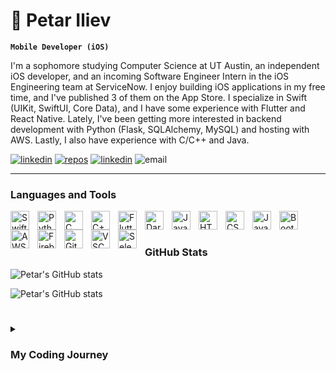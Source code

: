 # 📱 Petar Iliev

**`Mobile Developer (iOS)`**

I'm a sophomore studying Computer Science at UT Austin, an independent iOS developer, and an incoming Software Engineer Intern in the iOS Engineering team at ServiceNow. I enjoy building iOS applications in my free time, and I've published 3 of them on the App Store. I specialize in Swift (UIKit, SwiftUI, Core Data), and I have some experience with Flutter and React Native. Lately, I've been getting more interested in backend development with Python (Flask, SQLAlchemy, MySQL) and hosting with AWS. Lastly, I also have experience with C/C++ and Java.

<p align="left">
      <a href="https://www.linkedin.com/in/petarilievcs/">
         <img alt="linkedin" title="Add me on LinkedIn" src="https://custom-icon-badges.demolab.com/badge/-LinkedIn-236ad3?style=for-the-badge&logoColor=white&logo=person-add"/></a>
      <a href="https://github.com/petarilievCS?tab=repositories">
         <img alt="repos" title="Projects" src="https://custom-icon-badges.demolab.com/badge/-Projects-%23E05D44?style=for-the-badge&logoColor=white&logo=repo"/></a>
      <a href="https://apps.apple.com/in/developer/petar-iliev/id1662092609">
         <img alt="linkedin" title="Add me on LinkedIn" src="https://custom-icon-badges.demolab.com/badge/-App%20Store-236ad3?style=for-the-badge&logoColor=white&logo=device-mobile"/></a>
         <img alt="email" title="Send me an email" src="https://custom-icon-badges.demolab.com/badge/-petariliev@utexas.edu-55960c?style=for-the-badge&logo=mention&logoColor=white"/>
    
   </p>
   
  ---
  
  ### Languages and Tools
  
<img align="left" alt="Swift" width="30px" style="padding-right:10px;" src="https://cdn.jsdelivr.net/gh/devicons/devicon/icons/swift/swift-original.svg"/>
<img align="left" alt="Python" width="30px" style="padding-right:10px;" src="https://cdn.jsdelivr.net/gh/devicons/devicon/icons/python/python-original.svg" />
<img align="left" alt="C" width="30px" style="padding-right:10px;" src="https://cdn.jsdelivr.net/gh/devicons/devicon/icons/c/c-original.svg" />
<img align="left" alt="C++" width="30px" style="padding-right:10px;" src="https://cdn.jsdelivr.net/gh/devicons/devicon/icons/cplusplus/cplusplus-original.svg" />
<img align="left" alt="Flutter" width="30px" style="padding-right:10px;" src="https://cdn.jsdelivr.net/gh/devicons/devicon/icons/flutter/flutter-original.svg" /> 
<img align="left" alt="Dart" width="30px" style="padding-right:10px;" src="https://cdn.jsdelivr.net/gh/devicons/devicon/icons/dart/dart-original.svg" />
<img align="left" alt="Java" width="30px" style="padding-right:10px;" src="https://cdn.jsdelivr.net/gh/devicons/devicon/icons/java/java-original.svg" />
<img align="left" alt="HTML" width="30px" style="padding-right:10px;" src="https://cdn.jsdelivr.net/gh/devicons/devicon/icons/html5/html5-original.svg" />
<img align="left" alt="CSS" width="30px" style="padding-right:10px;" src="https://cdn.jsdelivr.net/gh/devicons/devicon/icons/css3/css3-original.svg" />
<img align="left" alt="JavaScript" width="30px" style="padding-right:10px;" src="https://cdn.jsdelivr.net/gh/devicons/devicon/icons/javascript/javascript-original.svg" />
<img align="left" alt="Bootstrap" width="30px" style="padding-right:10px;" src="https://cdn.jsdelivr.net/gh/devicons/devicon/icons/bootstrap/bootstrap-original.svg" />
<img align="left" alt="AWS" width="30px" style="padding-right:10px;" src="https://cdn.jsdelivr.net/gh/devicons/devicon/icons/amazonwebservices/amazonwebservices-original.svg" />
<img align="left" alt="Firebase" width="30px" style="padding-right:10px;" src="https://cdn.jsdelivr.net/gh/devicons/devicon/icons/firebase/firebase-plain.svg" />
<img align="left" alt="Git" width="30px" style="padding-right:10px;" src="https://cdn.jsdelivr.net/gh/devicons/devicon/icons/git/git-original.svg" />
<img align="left" alt="VSCode" width="30px" style="padding-right:10px;" src="https://cdn.jsdelivr.net/gh/devicons/devicon/icons/vscode/vscode-original.svg" />
<img align="left" alt="Selenium" width="30px" style="padding-right:10px;" src="https://cdn.jsdelivr.net/gh/devicons/devicon/icons/selenium/selenium-original.svg" />
<br />

#

### GitHub Stats

![Petar's GitHub stats](https://github-readme-stats.vercel.app/api?username=petarilievCS&show_icons=true&theme=github_dark)

![Petar's GitHub stats](https://streak-stats.demolab.com?user=ForrestKnight&theme=dark&border_radius=4.5)

#

<details>
 <summary><h3>My Coding Journey</h3></summary>
      
When I was in my junior year of high school, I was trying to find a college major that would let me use my problem solving skills that I gained from my love for mathematics. A lot of my research led to computer science, so I decided to start coding by learning Python. I quickly fell in love with it and decided to pursue it in university. There, I expanded my knowledge of data strucutrs, algorithms, computer architecture and operating systems while improving my coding skills in Java and C. After my first year, I did an internship as a QA at ServiceNow, where I learned industry standard testing methods and gained experience with JUnit and Selenium. During that summer, I also started learning iOS development in Swift. In just a few weeks, I became obsessed with it, and started working on my own apps. I published 3 apps on the App Store in the following months:


      
* [Coin Track Master](https://github.com/petarilievCS/Crypto-Tracker) (A financial app that tracks stocks, crypto and forex data)
* [Caffeine Up](https://github.com/petarilievCS/Caffeine-Tracker) (An app that lets the user track their caffeine intake and locate nearby coffee shops)
* [Fit Scanner](https://github.com/petarilievCS/Food-Recognizer) (An app that lets the user take a picture of a food and get nutritional data about it) 

In addition, I joined the iOS Engineering team at ServiceNow in order to gain further professional experience in the area. During this period, I also learned Flutter in order to make my applications cross-platform. On the side, I've also learned a lot about backend development, specifically in Python (Flask, SQLAlchemy, MySQL) and competitive programming in C++. 

